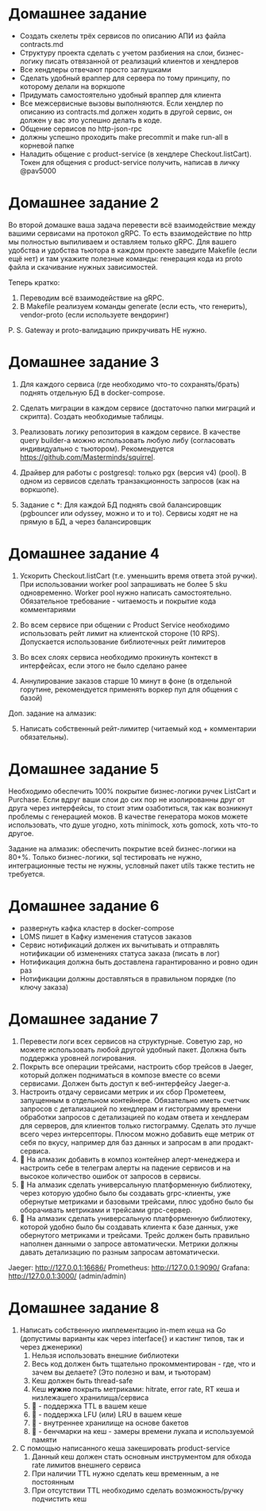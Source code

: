 # Домашнее задание

- Создать скелеты трёх сервисов по описанию АПИ из файла contracts.md
- Структуру проекта сделать с учетом разбиения на слои, бизнес-логику писать отвязанной от реализаций клиентов и хендлеров
- Все хендлеры отвечают просто заглушками
- Сделать удобный враппер для сервера по тому принципу, по которому делали на воркшопе
- Придумать самостоятельно удобный враппер для клиента
- Все межсервисные вызовы выполняются. Если хендлер по описанию из contracts.md должен ходить в другой сервис, он должен у вас это успешно делать в коде.
- Общение сервисов по http-json-rpc
- должны успешно проходить make precommit и make run-all в корневой папке
- Наладить общение с product-service (в хендлере Checkout.listCart). Токен для общения с product-service получить, написав в личку @pav5000


# Домашнее задание 2

Во второй домашке ваша задача перевести всё взаимодействие между вашими сервисами на протокол gRPC. То есть взаимодействие по http мы полностью выпиливаем и оставляем только gRPC.  Для вашего удобства и удобства тьютора в каждом проекте заведите Makefile (если ещё нет) и там укажите полезные команды: генерация кода из proto файла и скачивание нужных зависимостей.

Теперь кратко:

1. Переводим всё взаимодействие на gRPC.
2. В Makefile реализуем команды generate (если есть, что генерить), vendor-proto (если используете вендоринг)

P. S. Gateway и proto-валидацию прикручивать НЕ нужно.


# Домашнее задание 3

1) Для каждого сервиса (где необходимо что-то сохранять/брать) поднять отдельную БД в docker-compose.

2) Сделать миграции в каждом сервисе (достаточно папки миграций и скрипта).
Создать необходимые таблицы.

3) Реализовать логику репозитория в каждом сервисе.
В качестве query builder-а можно использовать любую либу (согласовать индивидуально с тьютором). Рекомендуется https://github.com/Masterminds/squirrel.

4) Драйвер для работы с postgresql: только pgx (версия v4) (pool).
В одном из сервисов сделать транзакционность запросов (как на воркшопе).

5) Задание с *:
Для каждой БД поднять свой балансировщик (pgbouncer или odyssey, можно и то и то). Сервисы ходят не на прямую в БД, а через балансировщик


# Домашнее задание 4

1) Ускорить Checkout.listCart (т.е. уменьшить время ответа этой ручки). При использовании worker pool запрашивать не более 5 sku одновременно. Worker pool нужно написать самостоятельно. Обязательное требование - читаемость и покрытие кода комментариями

2) Во всем сервисе при общении с Product Service необходимо использовать рейт лимит на клиентской стороне (10 RPS). Допускается использование библиотечных рейт лимитеров

3) Во всех слоях сервиса необходимо прокинуть контекст в интерфейсах, если этого не было сделано ранее

4) Аннулирование заказов старше 10 минут в фоне (в отдельной горутине, рекомендуется применять воркер пул для общения с базой)

Доп. задание на алмазик: 

5) Написать собственный рейт-лимитер (читаемый код + комментарии обязательны).


# Домашнее задание 5

Необходимо обеспечить 100% покрытие бизнес-логики ручек ListCart и Purchase. Если вдруг ваши слои до сих пор не изолированны друг от друга через интерфейсы, то стоит этим озаботиться, так как возникнут проблемы с генерацией моков.
В качестве генератора моков можете использовать, что душе угодно, хоть minimock, хоть gomock, хоть что-то другое.

Задание на алмазик: обеспечить покрытие всей бизнес-логики на 80+%. Только бизнес-логики, sql тестировать не нужно, интеграционные тесты не нужны, условный пакет utils также тестить не требуется.


# Домашнее задание 6

- развернуть кафка кластер в docker-compose
- LOMS пишет в Кафку изменения статусов заказов
- Сервис нотификаций должен их вычитывать и отправлять нотификации об изменениях статуса заказа (писать в лог)
- Нотификация должна быть доставлена гарантированно и ровно один раз
- Нотификации должны доставляться в правильном порядке (по ключу заказа)


# Домашнее задание 7

1. Перевести логи всех сервисов на структурные. Советую zap, но можете использовать любой другой удобный пакет. Должна быть поддержка уровней логирования.
2. Покрыть все операции трейсами, настроить сбор трейсов в Jaeger, который должен подниматься в композе вместе со всеми сервисами. Должен быть доступ к веб-интерфейсу Jaeger-а.
3. Настроить отдачу сервисами метрик и их сбор Прометеем, запущенным в отдельном контейнере. Обязательно иметь счетчик запросов с детализацией по хендлерам и гистограмму времени обработки запросов с детализацией по кодам ответа и хендлерам для серверов, для клиентов только гистограмму. Сделать это лучше всего через интерсепторы. Плюсом можно добавить еще метрик от себя по вкусу, например для баз данных и запросам в апи продакт-сервиса.
4. 💎 На алмазик добавить в композ контейнер алерт-менеджера и настроить себе в телеграм алерты на падение сервисов и на высокое количество ошибок от запросов в сервисы.
5. 💎 На алмазик сделать универсальную платформенную библиотеку, через которую удобно было бы создавать grpc-клиенты, уже обернутые метриками и базовыми трейсами, плюс удобно было бы оборачивать метриками и трейсами grpc-сервер.
6. 💎 На алмазик сделать универсальную платформенную библиотеку, которой удобно было бы создавать клиента к базе данных, уже обернутого метриками и трейсами. Трейс должен быть правильно наполнен данными о запросе автоматически. Метрики должны давать детализацию по разным запросам автоматически.

Jaeger: http://127.0.0.1:16686/
Prometheus: http://127.0.0.1:9090/
Grafana: http://127.0.0.1:3000/ (admin/admin)


# Домашнее задание 8

1. Написать собственную имплементацию in-mem кеша на Go (допустимы варианты как через interface{} и кастинг типов, так и через дженерики)
    1. Нельзя использовать внешние библиотеки
    2. Весь код должен быть тщательно прокомментирован - где, что и зачем вы делаете? (Это полезно и вам, и тьюторам)
    3. Кеш должен быть thread-safe
    4. Кеш **нужно** покрыть метриками: hitrate, error rate, RT кеша и низлежашего хранилища/сервиса
    5. 💎 - поддержка TTL в вашем кеше
    6. 💎 - поддержка LFU (или) LRU в вашем кеше
    7. 💎 - внутреннее хранилище на основе бакетов
    8. 💎 - бенчмарки на кеш - замеры времени лукапа и используемой памяти
2. С помощью написанного кеша закешировать product-service
    1. Данный кеш должен стать основным инструментом для обхода rate лимитов внешнего сервиса
    2. При наличии TTL нужно сделать кеш временным, а не постоянным
    3. При отсутствии TTL необходимо сделать возможность/ручку подчистить кеш
